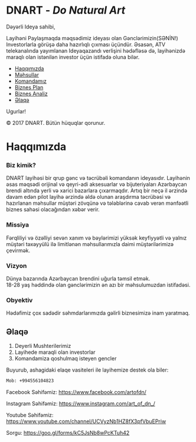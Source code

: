 # DNART - _Do Natural Art_

Dəyərli Ideya sahibi,

Layihəni Paylaşmaqda məqsədimiz ideyası olan Gənclərimizin(SƏNİN!) Investorlarla görüşə daha hazırlıqlı çıxması üçündür.
Əsasən, ATV telekanalında yayımlanan Ideyaqazandı verlişini hədəfləsə də, layihənizdə maraqlı olan istənilən investor üçün istifadə oluna bilər.

- [Haqqımızda](#haqqımızda)
- [Məhsullar](/Mehsullar/README.md#məhsullar)
- [Komandamız](/Komanda)
- [Biznes Plan ](/BiznesPlan)
- [Biznes Analiz](/BiznesAnaliz)
- [Əlaqə](#Əlaqə)

Ugurlar! <br /> 

© 2017 DNART. Bütün hüquqlar qorunur.

# Haqqımızda

### Biz kimik?

DNART layihəsi bir qrup gənc və təcrübəli komandanın ideyasıdır. Layihənin əsas məqsədi orijinal və qeyri-adi aksesuarlar və bijuteriyaları Azərbaycan brendi altında yerli və xarici bazarlara çıxarmaqdır. Artıq bir neçə il ərzində davam edən pilot layihə ərzində əldə olunan araşdırma təcrübəsi və hazırlanan məhsullar müştəri zövqünə və tələblərinə cavab verən mənfəətli biznes sahəsi olacağından xəbər verir. 

### Missiya
Fərqliliyi və özəlliyi sevən xanım və bəylərimizi yüksək keyfiyyətli və yalnız müştəri təxəyyülü ilə limitlənən məhsullarımızla daimi müştərilərimizə çevirmək.

### Vizyon
Dünya bazarında Azərbaycan brendini uğurla təmsil etmək. <br /> 
18-28 yaş həddində olan gənclərimizin ən azı bir məhsulumuzdan istifadəsi.

### Obyektiv
Hədəfimiz çox sadədir səhmdarlarımızda  gəlirli biznesimizə inam yaratmaq.


## Əlaqə

1. Deyerli Mushterilerimiz
2. Layihede maraqli olan investorlar
3. Komandamiza qoshulmaq isteyen gencler

Buyurub, ashagidaki elaqe vasiteleri ile layihemize destek ola biler:

```bash
Mob: +994556104823

```

Facebook Səhifəmiz:
https://www.facebook.com/artofdn/

Instagram Səhifəmiz:
https://www.instagram.com/art_of_dn_/

Youtube Səhifəmiz:
https://www.youtube.com/channel/UCVyzNb1HZ8fX3pfVbuEPriw

Sorgu: https://goo.gl/forms/kC5JsNb8wPcKTuh42
